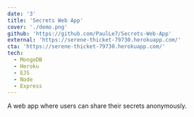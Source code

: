 ```yaml
---
date: '3'
title: 'Secrets Web App'
cover: './demo.png'
github: 'https://github.com/PaulLe7/Secrets-Web-App'
external: 'https://serene-thicket-79730.herokuapp.com/'
cta: 'https://serene-thicket-79730.herokuapp.com/'
tech:
  - MongoDB
  - Heroku
  - EJS
  - Node
  - Express
---
```


A web app where users can share their secrets anonymously.

